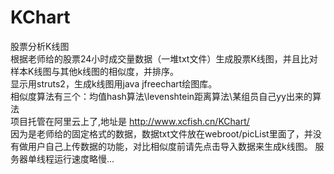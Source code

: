 # KChart
股票分析K线图<br>
根据老师给的股票24小时成交量数据（一堆txt文件）生成股票K线图，并且比对样本K线图与其他k线图的相似度，并排序。<br>
显示用struts2，生成k线图用java jfreechart绘图库。<br>
相似度算法有三个：均值hash算法\levenshtein距离算法\某组员自己yy出来的算法<br>
项目托管在阿里云上了,地址是 http://www.xcfish.cn/KChart/<br>
因为是老师给的固定格式的数据，数据txt文件放在webroot/picList里面了，并没有做用户自己上传数据的功能，对比相似度前请先点击导入数据来生成k线图。
服务器单线程运行速度略慢...

